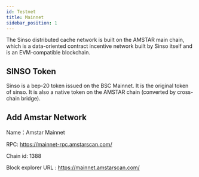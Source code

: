 ```yaml
---
id: Testnet
title: Mainnet
sidebar_position: 1
---
```


The Sinso distributed cache network is built on the AMSTAR main chain, which is a data-oriented contract incentive network built by Sinso itself and is an EVM-compatible blockchain.

## SINSO Token

Sinso is a bep-20 token issued on the BSC Mainnet. It is the original token of sinso.
It is also a native token on the AMSTAR chain (converted by cross-chain bridge).

## Add Amstar Network

Name：Amstar Mainnet

RPC: https://mainnet-rpc.amstarscan.com/

Chain id: 1388

Block explorer URL : https://mainnet.amstarscan.com/
